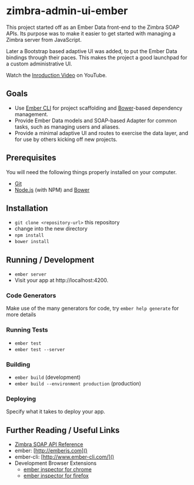 # zimbra-admin-ui-ember

This project started off as an Ember Data front-end to the Zimbra SOAP APIs. Its purpose was to make it easier to get started with managing a Zimbra server from JavaScript.

Later a Bootstrap based adaptive UI was added, to put the Ember Data bindings through their paces. This makes the project a good launchpad for a custom administrative UI.

Watch the [Inroduction Video](http://youtu.be/zSKwlW7L5uw) on YouTube.

## Goals

* Use [Ember CLI](http://www.ember-cli.com) for project scaffolding and [Bower](http://bower.io/)-based dependency management.
* Provide Ember Data models and SOAP-based Adapter for common tasks, such as managing users and aliases.
* Provide a minimal adaptive UI and routes to exercise the data layer, and for use by others kicking off new projects.

## Prerequisites

You will need the following things properly installed on your computer.

* [Git](http://git-scm.com/)
* [Node.js](http://nodejs.org/) (with NPM) and [Bower](http://bower.io/)

## Installation

* `git clone <repository-url>` this repository
* change into the new directory
* `npm install`
* `bower install`

## Running / Development

* `ember server`
* Visit your app at http://localhost:4200.

### Code Generators

Make use of the many generators for code, try `ember help generate` for more details

### Running Tests

* `ember test`
* `ember test --server`

### Building

* `ember build` (development)
* `ember build --environment production` (production)

### Deploying

Specify what it takes to deploy your app.

## Further Reading / Useful Links

* [Zimbra SOAP API Reference](http://wiki.zimbra.com/wiki/SOAP_API_Reference_Material_Beginning_with_ZCS_8.0)
* ember: [http://emberjs.com]()
* ember-cli: [http://www.ember-cli.com/]()
* Development Browser Extensions
  * [ember inspector for chrome](https://chrome.google.com/webstore/detail/ember-inspector/bmdblncegkenkacieihfhpjfppoconhi)
  * [ember inspector for firefox](https://addons.mozilla.org/en-US/firefox/addon/ember-inspector/)
